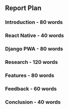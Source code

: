 ## Report Plan

### Introduction - 80 words

### React Native - 40 words

### Django PWA - 80 words

### Research - 120 words

### Features - 80 words

### Feedback - 60 words

### Conclusion - 40 words